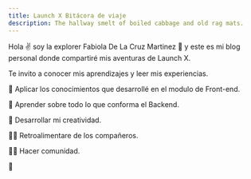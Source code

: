 ```yaml
---
title: Launch X Bitácora de viaje
description: The hallway smelt of boiled cabbage and old rag mats.
---
```


Hola ✌️  soy  la explorer Fabiola De La Cruz Martinez 👩 y este es mi blog personal donde compartiré mis aventuras de Launch X.

Te invito a conocer mis aprendizajes y leer mis experiencias.

💎 Aplicar los conocimientos que desarrollé en el modulo de  Front-end.

🔑 Aprender sobre todo lo que conforma el Backend.

🎨 Desarrollar  mi creatividad.

👩‍🏫 Retroalimentare de los compañeros.

👨‍💻 Hacer comunidad.


🚀
